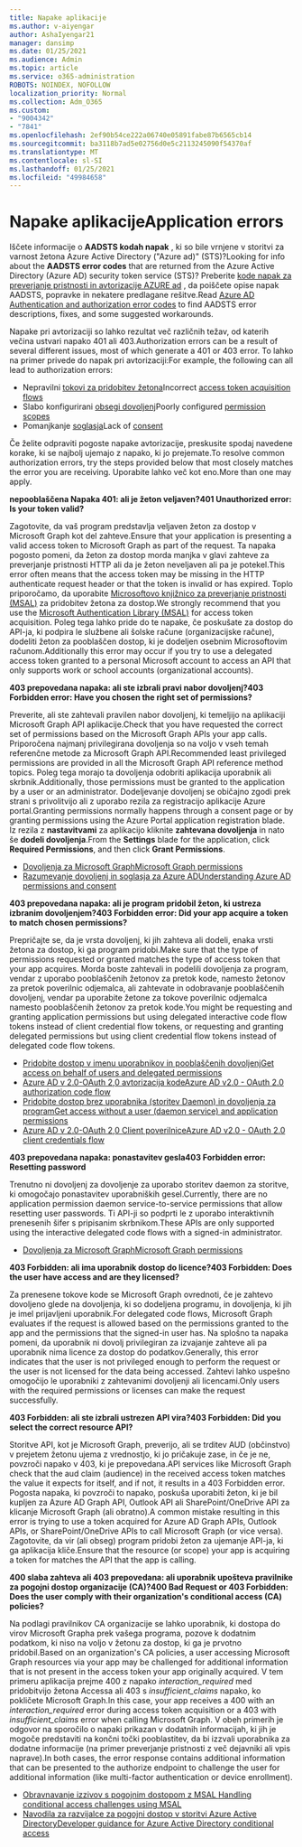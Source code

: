 ```yaml
---
title: Napake aplikacije
ms.author: v-aiyengar
author: AshaIyengar21
manager: dansimp
ms.date: 01/25/2021
ms.audience: Admin
ms.topic: article
ms.service: o365-administration
ROBOTS: NOINDEX, NOFOLLOW
localization_priority: Normal
ms.collection: Adm_O365
ms.custom:
- "9004342"
- "7841"
ms.openlocfilehash: 2ef90b54ce222a06740e05891fabe87b6565cb14
ms.sourcegitcommit: ba3118b7ad5e02756d0e5c2113245090f54370af
ms.translationtype: MT
ms.contentlocale: sl-SI
ms.lasthandoff: 01/25/2021
ms.locfileid: "49984658"
---
```

# <a name="application-errors"></a><span data-ttu-id="13576-102">Napake aplikacije</span><span class="sxs-lookup"><span data-stu-id="13576-102">Application errors</span></span>

<span data-ttu-id="13576-103">Iščete informacije o **AADSTS kodah napak** , ki so bile vrnjene v storitvi za varnost žetona Azure Active Directory ("Azure ad)" (STS)?</span><span class="sxs-lookup"><span data-stu-id="13576-103">Looking for info about the **AADSTS error codes** that are returned from the Azure Active Directory (Azure AD) security token service (STS)?</span></span> <span data-ttu-id="13576-104">Preberite [kode napak za preverjanje pristnosti in avtorizacije AZURE ad](https://docs.microsoft.com/azure/active-directory/develop/reference-aadsts-error-codes) , da poiščete opise napak AADSTS, popravke in nekatere predlagane rešitve.</span><span class="sxs-lookup"><span data-stu-id="13576-104">Read [Azure AD Authentication and authorization error codes](https://docs.microsoft.com/azure/active-directory/develop/reference-aadsts-error-codes) to find AADSTS error descriptions, fixes, and some suggested workarounds.</span></span>

<span data-ttu-id="13576-105">Napake pri avtorizaciji so lahko rezultat več različnih težav, od katerih večina ustvari napako 401 ali 403.</span><span class="sxs-lookup"><span data-stu-id="13576-105">Authorization errors can be a result of several different issues, most of which generate a 401 or 403 error.</span></span> <span data-ttu-id="13576-106">To lahko na primer privede do napak pri avtorizaciji:</span><span class="sxs-lookup"><span data-stu-id="13576-106">For example, the following can all lead to authorization errors:</span></span>

- <span data-ttu-id="13576-107">Nepravilni [tokovi za pridobitev žetona](https://docs.microsoft.com/azure/active-directory/develop/reference-aadsts-error-codes)</span><span class="sxs-lookup"><span data-stu-id="13576-107">Incorrect [access token acquisition flows](https://docs.microsoft.com/azure/active-directory/develop/reference-aadsts-error-codes)</span></span> 
- <span data-ttu-id="13576-108">Slabo konfigurirani [obsegi dovoljenj](https://docs.microsoft.com/azure/active-directory/develop/active-directory-v2-scopes)</span><span class="sxs-lookup"><span data-stu-id="13576-108">Poorly configured [permission scopes](https://docs.microsoft.com/azure/active-directory/develop/active-directory-v2-scopes)</span></span> 
- <span data-ttu-id="13576-109">Pomanjkanje [soglasja](https://docs.microsoft.com/azure/active-directory/develop/active-directory-devhowto-multi-tenant-overview#understanding-user-and-admin-consent)</span><span class="sxs-lookup"><span data-stu-id="13576-109">Lack of [consent](https://docs.microsoft.com/azure/active-directory/develop/active-directory-devhowto-multi-tenant-overview#understanding-user-and-admin-consent)</span></span>

<span data-ttu-id="13576-110">Če želite odpraviti pogoste napake avtorizacije, preskusite spodaj navedene korake, ki se najbolj ujemajo z napako, ki jo prejemate.</span><span class="sxs-lookup"><span data-stu-id="13576-110">To resolve common authorization errors, try the steps provided below that most closely matches the error you are receiving.</span></span> <span data-ttu-id="13576-111">Uporabite lahko več kot eno.</span><span class="sxs-lookup"><span data-stu-id="13576-111">More than one may apply.</span></span>

<span data-ttu-id="13576-112">**nepooblaščena Napaka 401: ali je žeton veljaven?**</span><span class="sxs-lookup"><span data-stu-id="13576-112">**401 Unauthorized error: Is your token valid?**</span></span>

<span data-ttu-id="13576-113">Zagotovite, da vaš program predstavlja veljaven žeton za dostop v Microsoft Graph kot del zahteve.</span><span class="sxs-lookup"><span data-stu-id="13576-113">Ensure that your application is presenting a valid access token to Microsoft Graph as part of the request.</span></span> <span data-ttu-id="13576-114">Ta napaka pogosto pomeni, da žeton za dostop morda manjka v glavi zahteve za preverjanje pristnosti HTTP ali da je žeton neveljaven ali pa je potekel.</span><span class="sxs-lookup"><span data-stu-id="13576-114">This error often means that the access token may be missing in the HTTP authenticate request header or that the token is invalid or has expired.</span></span> <span data-ttu-id="13576-115">Toplo priporočamo, da uporabite [Microsoftovo knjižnico za preverjanje pristnosti (MSAL)](https://docs.microsoft.com/azure/active-directory/develop/msal-overview) za pridobitev žetona za dostop.</span><span class="sxs-lookup"><span data-stu-id="13576-115">We strongly recommend that you use the [Microsoft Authentication Library (MSAL)](https://docs.microsoft.com/azure/active-directory/develop/msal-overview) for access token acquisition.</span></span> <span data-ttu-id="13576-116">Poleg tega lahko pride do te napake, če poskušate za dostop do API-ja, ki podpira le službene ali šolske račune (organizacijske račune), dodeliti žeton za pooblaščen dostop, ki je dodeljen osebnim Microsoftovim računom.</span><span class="sxs-lookup"><span data-stu-id="13576-116">Additionally this error may occur if you try to use a delegated access token granted to a personal Microsoft account to access an API that only supports work or school accounts (organizational accounts).</span></span>

<span data-ttu-id="13576-117">**403 prepovedana napaka: ali ste izbrali pravi nabor dovoljenj?**</span><span class="sxs-lookup"><span data-stu-id="13576-117">**403 Forbidden error: Have you chosen the right set of permissions?**</span></span>

<span data-ttu-id="13576-118">Preverite, ali ste zahtevali pravilen nabor dovoljenj, ki temeljijo na aplikaciji Microsoft Graph API aplikacije.</span><span class="sxs-lookup"><span data-stu-id="13576-118">Check that you have requested the correct set of permissions based on the Microsoft Graph APIs your app calls.</span></span> <span data-ttu-id="13576-119">Priporočena najmanj privilegirana dovoljenja so na voljo v vseh temah referenčne metode za Microsoft Graph API.</span><span class="sxs-lookup"><span data-stu-id="13576-119">Recommended least privileged permissions are provided in all the Microsoft Graph API reference method topics.</span></span> <span data-ttu-id="13576-120">Poleg tega morajo ta dovoljenja odobriti aplikacija uporabnik ali skrbnik.</span><span class="sxs-lookup"><span data-stu-id="13576-120">Additionally, those permissions must be granted to the application by a user or an administrator.</span></span> <span data-ttu-id="13576-121">Dodeljevanje dovoljenj se običajno zgodi prek strani s privolitvijo ali z uporabo rezila za registracijo aplikacije Azure portal.</span><span class="sxs-lookup"><span data-stu-id="13576-121">Granting permissions normally happens through a consent page or by granting permissions using the Azure Portal application registration blade.</span></span> <span data-ttu-id="13576-122">Iz rezila z **nastavitvami** za aplikacijo kliknite **zahtevana dovoljenja** in nato še **dodeli dovoljenja**.</span><span class="sxs-lookup"><span data-stu-id="13576-122">From the **Settings** blade for the application, click **Required Permissions**, and then click **Grant Permissions**.</span></span>

- [<span data-ttu-id="13576-123">Dovoljenja za Microsoft Graph</span><span class="sxs-lookup"><span data-stu-id="13576-123">Microsoft Graph permissions</span></span>](https://docs.microsoft.com/graph/permissions-reference) 
- [<span data-ttu-id="13576-124">Razumevanje dovoljenj in soglasja za Azure AD</span><span class="sxs-lookup"><span data-stu-id="13576-124">Understanding Azure AD permissions and consent</span></span>](https://docs.microsoft.com/azure/active-directory/develop/v2-permissions-and-consent) 

<span data-ttu-id="13576-125">**403 prepovedana napaka: ali je program pridobil žeton, ki ustreza izbranim dovoljenjem?**</span><span class="sxs-lookup"><span data-stu-id="13576-125">**403 Forbidden error: Did your app acquire a token to match chosen permissions?**</span></span>

<span data-ttu-id="13576-126">Prepričajte se, da je vrsta dovoljenj, ki jih zahteva ali dodeli, enaka vrsti žetona za dostop, ki ga program pridobi.</span><span class="sxs-lookup"><span data-stu-id="13576-126">Make sure that the type of permissions requested or granted matches the type of access token that your app acquires.</span></span> <span data-ttu-id="13576-127">Morda boste zahtevali in podelili dovoljenja za program, vendar z uporabo pooblaščenih žetonov za pretok kode, namesto žetonov za pretok poverilnic odjemalca, ali zahtevate in odobravanje pooblaščenih dovoljenj, vendar pa uporabite žetone za tokove poverilnic odjemalca namesto pooblaščenih žetonov za pretok kode.</span><span class="sxs-lookup"><span data-stu-id="13576-127">You might be requesting and granting application permissions but using delegated interactive code flow tokens instead of client credential flow tokens, or requesting and granting delegated permissions but using client credential flow tokens instead of delegated code flow tokens.</span></span>

- [<span data-ttu-id="13576-128">Pridobite dostop v imenu uporabnikov in pooblaščenih dovoljenj</span><span class="sxs-lookup"><span data-stu-id="13576-128">Get access on behalf of users and delegated permissions</span></span>](https://docs.microsoft.com/graph/auth_v2_user) 
- [<span data-ttu-id="13576-129">Azure AD v 2.0-OAuth 2,0 avtorizacija kode</span><span class="sxs-lookup"><span data-stu-id="13576-129">Azure AD v2.0 - OAuth 2.0 authorization code flow</span></span>](https://docs.microsoft.com/azure/active-directory/develop/v2-oauth2-auth-code-flow) 
- [<span data-ttu-id="13576-130">Pridobite dostop brez uporabnika (storitev Daemon) in dovoljenja za program</span><span class="sxs-lookup"><span data-stu-id="13576-130">Get access without a user (daemon service) and application permissions</span></span>](https://docs.microsoft.com/graph/auth_v2_service) 
- [<span data-ttu-id="13576-131">Azure AD v 2.0-OAuth 2,0 Client poverilnice</span><span class="sxs-lookup"><span data-stu-id="13576-131">Azure AD v2.0 - OAuth 2.0 client credentials flow</span></span>](https://docs.microsoft.com/azure/active-directory/develop/v2-oauth2-client-creds-grant-flow) 

<span data-ttu-id="13576-132">**403 prepovedana napaka: ponastavitev gesla**</span><span class="sxs-lookup"><span data-stu-id="13576-132">**403 Forbidden error: Resetting password**</span></span>

<span data-ttu-id="13576-133">Trenutno ni dovoljenj za dovoljenje za uporabo storitev daemon za storitve, ki omogočajo ponastavitev uporabniških gesel.</span><span class="sxs-lookup"><span data-stu-id="13576-133">Currently, there are no application permission daemon service-to-service permissions that allow resetting user passwords.</span></span> <span data-ttu-id="13576-134">Ti API-ji so podprti le z uporabo interaktivnih prenesenih šifer s pripisanim skrbnikom.</span><span class="sxs-lookup"><span data-stu-id="13576-134">These APIs are only supported using the interactive delegated code flows with a signed-in administrator.</span></span>

- [<span data-ttu-id="13576-135">Dovoljenja za Microsoft Graph</span><span class="sxs-lookup"><span data-stu-id="13576-135">Microsoft Graph permissions</span></span>](https://docs.microsoft.com/graph/permissions-reference)

<span data-ttu-id="13576-136">**403 Forbidden: ali ima uporabnik dostop do licence?**</span><span class="sxs-lookup"><span data-stu-id="13576-136">**403 Forbidden: Does the user have access and are they licensed?**</span></span>

<span data-ttu-id="13576-137">Za prenesene tokove kode se Microsoft Graph ovrednoti, če je zahtevo dovoljeno glede na dovoljenja, ki so dodeljena programu, in dovoljenja, ki jih je imel prijavljeni uporabnik.</span><span class="sxs-lookup"><span data-stu-id="13576-137">For delegated code flows, Microsoft Graph evaluates if the request is allowed based on the permissions granted to the app and the permissions that the signed-in user has.</span></span> <span data-ttu-id="13576-138">Na splošno ta napaka pomeni, da uporabnik ni dovolj privilegiran za izvajanje zahteve ali pa uporabnik nima licence za dostop do podatkov.</span><span class="sxs-lookup"><span data-stu-id="13576-138">Generally, this error indicates that the user is not privileged enough to perform the request or the user is not licensed for the data being accessed.</span></span> <span data-ttu-id="13576-139">Zahtevi lahko uspešno omogočijo le uporabniki z zahtevanimi dovoljenji ali licencami.</span><span class="sxs-lookup"><span data-stu-id="13576-139">Only users with the required permissions or licenses can make the request successfully.</span></span>

<span data-ttu-id="13576-140">**403 Forbidden: ali ste izbrali ustrezen API vira?**</span><span class="sxs-lookup"><span data-stu-id="13576-140">**403 Forbidden: Did you select the correct resource API?**</span></span>

<span data-ttu-id="13576-141">Storitve API, kot je Microsoft Graph, preverijo, ali se trditev AUD (občinstvo) v prejetem žetonu ujema z vrednostjo, ki jo pričakuje zase, in če je ne, povzroči napako v 403, ki je prepovedana.</span><span class="sxs-lookup"><span data-stu-id="13576-141">API services like Microsoft Graph check that the aud claim (audience) in the received access token matches the value it expects for itself, and if not, it results in a 403 Forbidden error.</span></span> <span data-ttu-id="13576-142">Pogosta napaka, ki povzroči to napako, poskuša uporabiti žeton, ki je bil kupljen za Azure AD Graph API, Outlook API ali SharePoint/OneDrive API za klicanje Microsoft Graph (ali obratno).</span><span class="sxs-lookup"><span data-stu-id="13576-142">A common mistake resulting in this error is trying to use a token acquired for Azure AD Graph APIs, Outlook APIs, or SharePoint/OneDrive APIs to call Microsoft Graph (or vice versa).</span></span> <span data-ttu-id="13576-143">Zagotovite, da vir (ali obseg) program pridobi žeton za ujemanje API-ja, ki ga aplikacija kliče.</span><span class="sxs-lookup"><span data-stu-id="13576-143">Ensure that the resource (or scope) your app is acquiring a token for matches the API that the app is calling.</span></span>

<span data-ttu-id="13576-144">**400 slaba zahteva ali 403 prepovedana: ali uporabnik upošteva pravilnike za pogojni dostop organizacije (CA)?**</span><span class="sxs-lookup"><span data-stu-id="13576-144">**400 Bad Request or 403 Forbidden: Does the user comply with their organization's conditional access (CA) policies?**</span></span>

<span data-ttu-id="13576-145">Na podlagi pravilnikov CA organizacije se lahko uporabnik, ki dostopa do virov Microsoft Grapha prek vašega programa, pozove k dodatnim podatkom, ki niso na voljo v žetonu za dostop, ki ga je prvotno pridobil.</span><span class="sxs-lookup"><span data-stu-id="13576-145">Based on an organization's CA policies, a user accessing Microsoft Graph resources via your app may be challenged for additional information that is not present in the access token your app originally acquired.</span></span> <span data-ttu-id="13576-146">V tem primeru aplikacija prejme 400 z napako *interaction_required* med pridobitvijo žetona Accessa ali 403 s *insufficient_claims* napako, ko pokličete Microsoft Graph.</span><span class="sxs-lookup"><span data-stu-id="13576-146">In this case, your app receives a 400 with an *interaction_required* error during access token acquisition or a 403 with *insufficient_claims* error when calling Microsoft Graph.</span></span> <span data-ttu-id="13576-147">V obeh primerih je odgovor na sporočilo o napaki prikazan v dodatnih informacijah, ki jih je mogoče predstaviti na končni točki pooblastitev, da bi izzvali uporabnika za dodatne informacije (na primer preverjanje pristnosti z več dejavniki ali vpis naprave).</span><span class="sxs-lookup"><span data-stu-id="13576-147">In both cases, the error response contains additional information that can be presented to the authorize endpoint to challenge the user for additional information (like multi-factor authentication or device enrollment).</span></span>

- [<span data-ttu-id="13576-148">Obravnavanje izzivov s pogojnim dostopom z MSAL </span><span class="sxs-lookup"><span data-stu-id="13576-148">Handling conditional access challenges using MSAL </span></span>](https://docs.microsoft.com/azure/active-directory/develop/msal-handling-exceptions#conditional-access-and-claims-challenges)
- [<span data-ttu-id="13576-149">Navodila za razvijalce za pogojni dostop v storitvi Azure Active Directory</span><span class="sxs-lookup"><span data-stu-id="13576-149">Developer guidance for Azure Active Directory conditional access</span></span>](https://docs.microsoft.com/azure/active-directory/develop/conditional-access-dev-guide)
